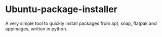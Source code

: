 # Ubuntu-package-installer
A very simple tool to quickly install packages from apt, snap, flatpak and appimages, written in python.
